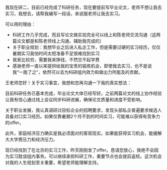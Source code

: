 我现在研二，目前已经完成了科研任务，现在要提前写毕业论文，老师不想让我去实习，我想去，请帮我编写一段话，来说服老师让我去实习。

可以用的理由：

* 科研工作几乎完成，而且写论文做实验完全可以线上和陈老师交流沟通（这两篇论文都是和陈老师线上沟通，辅助我完成的）
* 关于职业规划：我想毕业之后进入私企工作，但是需要过硬的实习经历，仅仅暑期实习我怕时间太短准备不足很难找到实习
* 我家比较穷，需要我来挣钱，不然交不起学费
* 感谢老师一直以来提供给我的宝贵的锻炼机会，即使我去实习，也不是说我“一跑了之”，依然可以去为科研组内效力和做出力所能及的贡献。



王老师您好！关于实习事宜，我想和您再沟通一下我的真实想法：

目前科研任务已基本完成，毕业论文大体已经写好。之前两篇论文的线上协作经验让我有信心通过线上会议同步科研进展，确保论文质量和进度不受影响。

关于职业发展，我认真调研过目标企业的招聘要求，发现头部私企普遍要求候选人具备对口实习经历。如果仅靠暑期2个月不到的时间实习，可能难以获得有竞争力的offer。

此外，家庭经济压力确实是我必须面对的客观现实。如果能获得实习机会，能缓解大大学费压力和经济压力。

现已经找到了在北京的实习工作，昨天刚刚发了offer。恳请您放心，我绝不会因为实习耽误组内事务。可以继续承担科研工作，重要节点也会提前返校。这次机会对我的人生规划至关重要，希望老师能理解支持。